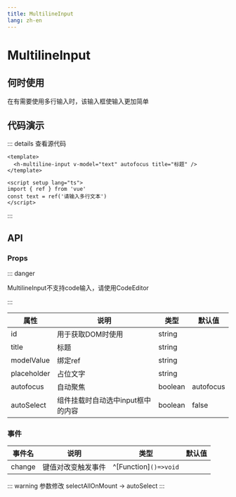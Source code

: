 ```yaml
---
title: MultilineInput
lang: zh-en
---
```

# MultilineInput

## 何时使用

在有需要使用多行输入时，该输入框使输入更加简单

## 代码演示

<h-multiline-input v-model="text" autofocus title="标题" />

<script setup lang="ts">
import { ref } from 'vue'
const text = ref('请输入多行文本')
</script>

::: details 查看源代码

```vue
<template>
  <h-multiline-input v-model="text" autofocus title="标题" />
</template>

<script setup lang="ts">
import { ref } from 'vue'
const text = ref('请输入多行文本')
</script>

```

:::

## API

### Props

::: danger

MultilineInput不支持code输入，请使用CodeEditor

:::

| 属性        | 说明                              | 类型    | 默认值    |
| ----------- | --------------------------------- | ------- | --------- |
| id          | 用于获取DOM时使用                 | string  |           |
| title       | 标题                              | string  |           |
| modelValue  | 绑定ref                           | string  |           |
| placeholder | 占位文字                          | string  |           |
| autofocus   | 自动聚焦                          | boolean | autofocus |
| autoSelect  | 组件挂载时自动选中input框中的内容 | boolean | false     |

### 事件

| 事件名 | 说明               | 类型                    | 默认值 |
| ------ | ------------------ | ----------------------- | ------ |
| change | 键值对改变触发事件 | ^[Function]`()=>void` |        |

::: warning 参数修改
selectAllOnMount -> autoSelect
:::
